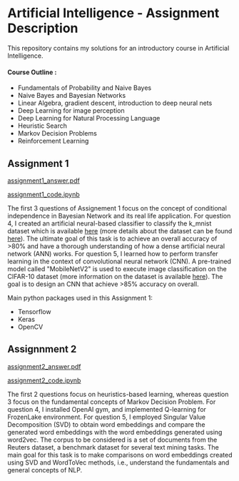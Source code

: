 # Artificial Intelligence - Assignment Description

This repository contains my solutions for an introductory course in Artificial Intelligence. 

#### Course Outline :
- Fundamentals of Probability and Naive Bayes
- Naive Bayes and Bayesian Networks
- Linear Algebra, gradient descent, introduction to deep neural nets
- Deep Learning for image perception
- Deep Learning for Natural Processing Language
- Heuristic Search
- Markov Decision Problems
- Reinforcement Learning

## Assignment 1 
[assignment1_answer.pdf](https://github.com/cskang0121/artificial-intelligence/blob/main/assignment_1/KANG%20CHIN%20SHEN_CS420_assignment1_answer.pdf) 

[assignment1_code.ipynb](https://github.com/cskang0121/artificial-intelligence/blob/main/assignment_1/KANG%20CHIN%20SHEN_CS420_assignment1_code.ipynb)

The first 3 questions of Assignement 1 focus on the concept of conditional independence in Bayesian Network and its real life application. For question 4, I created an artificial neural-based classifier to classify the k_mnist dataset which is available [here](https://www.tensorflow.org/datasets/catalog/kmnist) (more details about the dataset can be found [here](https://github.com/rois-codh/kmnist)). The ultimate goal of this task is to achieve an overall accuracy of >80% and have a thorough understanding of how a dense artificial neural network (ANN) works. For question 5, I learned how to perform transfer learning in the context of convolutional neural network (CNN). A pre-trained model called "MobileNetV2" is used to execute image classification on the CIFAR-10 dataset (more information on the dataset is available [here](https://www.cs.toronto.edu/~kriz/cifar.html)). The goal is to design an CNN that achieve >85% accuracy on overall.

Main python packages used in this Assignment 1:
- Tensorflow
- Keras
- OpenCV 

## Assignnment 2 
[assignment2_answer.pdf](https://github.com/cskang0121/artificial-intelligence/blob/main/assignment_2/KANG%20CHIN%20SHEN_CS420_assignment2_answer.pdf)

[assignment2_code.ipynb](https://github.com/cskang0121/artificial-intelligence/blob/main/assignment_2/KANG%20CHIN%20SHEN_CS420_assignment2_code.ipynb)

The first 2 questions focus on heuristics-based learning, whereas question 3 focus on the fundamental concepts of Markov Decision Problem. For question 4, I installed OpenAI gym, and implemented Q-learning for FrozenLake environment. For question 5, I employed Singular Value Decomposition (SVD) to obtain word embeddings and compare the generated word embeddings with the word embeddings generated using word2vec. The corpus to be considered is a set of documents from the Reuters dataset, a benchmark dataset for several text mining tasks. The main goal for this task is to make comparisons on word embeddings created using SVD and WordToVec methods, i.e., understand the fundamentals and general concepts of NLP.
